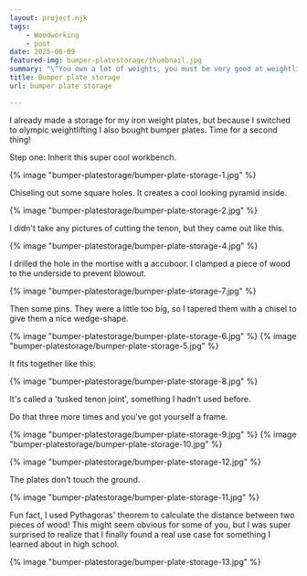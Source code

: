 ```yaml
---
layout: project.njk
tags: 
    - Woodworking
    - post
date: 2025-06-09
featured-img: bumper-platestorage/thumbnail.jpg
summary: "\"You own a lot of weights, you must be very good at weightlifting! Right?\""   
title: Bumper plate storage
url: bumper plate storage

---
```


I already made a storage for my iron weight plates, but because I switched to olympic weightlifting I also bought bumper plates.
Time for a second thing!

Step one: Inherit this super cool workbench.

{% image "bumper-platestorage/bumper-plate-storage-1.jpg" %}

Chiseling out some square holes. It creates a cool looking pyramid inside.

{% image "bumper-platestorage/bumper-plate-storage-2.jpg" %}

I didn't take any pictures of cutting the tenon, but they came out like this.

{% image "bumper-platestorage/bumper-plate-storage-4.jpg" %}

I drilled the hole in the mortise with a accuboor. I clamped a piece of wood to the underside to prevent blowout.

{% image "bumper-platestorage/bumper-plate-storage-7.jpg" %}

Then some pins. They were a little too big, so I tapered them with a chisel to give them a nice wedge-shape.

{% image "bumper-platestorage/bumper-plate-storage-6.jpg" %}
{% image "bumper-platestorage/bumper-plate-storage-5.jpg" %}


It fits together like this:

{% image "bumper-platestorage/bumper-plate-storage-8.jpg" %}

It's called a 'tusked tenon joint', something I hadn't used before.

Do that three more times and you've got yourself a frame.

{% image "bumper-platestorage/bumper-plate-storage-9.jpg" %}
{% image "bumper-platestorage/bumper-plate-storage-10.jpg" %}

{% image "bumper-platestorage/bumper-plate-storage-12.jpg" %}

The plates don't touch the ground.

{% image "bumper-platestorage/bumper-plate-storage-11.jpg" %}

Fun fact, I used Pythagoras' theorem to calculate the distance between two pieces of wood! This might seem obvious for some of you, but I was super surprised to realize that I finally found a real use case for something I learned about in high school.

{% image "bumper-platestorage/bumper-plate-storage-13.jpg" %}


